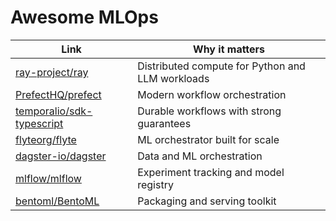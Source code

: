 ﻿# Awesome MLOps

| Link | Why it matters |
|---|---|
| [ray-project/ray](https://github.com/ray-project/ray) | Distributed compute for Python and LLM workloads |
| [PrefectHQ/prefect](https://github.com/PrefectHQ/prefect) | Modern workflow orchestration |
| [temporalio/sdk-typescript](https://github.com/temporalio/sdk-typescript) | Durable workflows with strong guarantees |
| [flyteorg/flyte](https://github.com/flyteorg/flyte) | ML orchestrator built for scale |
| [dagster-io/dagster](https://github.com/dagster-io/dagster) | Data and ML orchestration |
| [mlflow/mlflow](https://github.com/mlflow/mlflow) | Experiment tracking and model registry |
| [bentoml/BentoML](https://github.com/bentoml/BentoML) | Packaging and serving toolkit |
